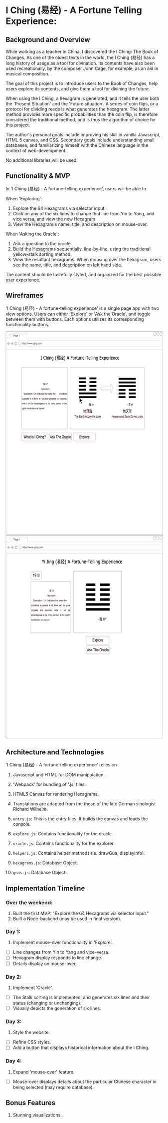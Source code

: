 # I Ching (易经) - A Fortune Telling Experience:

## Background and Overview

While working as a teacher in China, I discovered the I Ching: The Book of Changes. As one of the oldest texts in the world, the I Ching (易经) has a long history of usage as a tool for divination. Its contents have also been used recreationally, by the composer John Cage, for example, as an aid in musical composition.  

The goal of this project is to introduce users to the Book of Changes, help users explore its contents, and give them a tool for divining the future.

When using the I Ching, a hexagram is generated, and it tells the user both the 'Present Situation' and the 'Future situation'.  A series of coin flips, or a protocol for dividing reeds is what generates the hexagram. The latter method provides more specific probabilities than the coin flip, is therefore considered the traditional method, and is thus the algorithm of choice for this project.    

The author's personal goals include improving his skill in vanilla Javascript, HTML 5 canvas, and CSS. Secondary goals include understanding small databases, and familiarizing himself with the Chinese language in the context of web-development.   

No additional libraries will be used.

## Functionality & MVP

In 'I Ching (易经) - A fortune-telling experience', users will be able to:

When 'Exploring':
1. Explore the 64 Hexagrams via selector input.
2. Click on any of the six lines to change that line from Yin to Yang, and vice versa, and view the new Hexagram
3. View the Hexagram's name, title, and description on mouse-over.

When 'Asking the Oracle':
1. Ask a question to the oracle.
2. Build the Hexagrams sequentially, line-by-line, using the traditional yellow-stalk sorting method.
3. View the resultant hexagrams. When mousing over the hexagram, users see the name, title, and description on left hand side.

The content should be tastefully styled, and organized for the best possible user experience.

## Wireframes

'I Ching (易经) - A fortune-telling experience' is a single page app with two view options. Users can either 'Explore' or 'Ask the Oracle', and toggle between them with buttons. Each options utilizes its corresponding functionality buttons.

<img height="650px" width="700px" src="https://github.com/Adrianjewell91/yijing/blob/master/wireframes/W2-Oracle.jpg"/>

<img height="650px" width="700px" src="https://github.com/Adrianjewell91/yijing/blob/master/wireframes/WF1_Explore.jpg"/>


## Architecture and Technologies

'I Ching (易经) - A fortune-telling experience' relies on
  1. Javascript and HTML for DOM manipulation.
  2. 'Webpack' for bundling of '.js' files.
  3. HTML5 Canvas for rendering Hexagrams.  
  4. Translations are adapted from the those of the late German sinologist Richard Wilhelm.   

1. `entry.js`: This is the entry files. It builds the canvas and loads the console.
2. `explore.js`: Contains functionality for the oracle.
3. `oracle.js`: Contains functionality for the explorer.
4. `helpers.js`: Contains helper methods (ie. drawGua, displayInfo).
5. `hexagrams.js`: Database Object.
6. `guas.js`: Database Object.

## Implementation Timeline

### Over the weekend:
1. Built the first MVP: "Explore the 64 Hexagrams via selector input."
2. Built a Node-backend (may be used in final version).

### Day 1:
1. Implement mouse-over functionality in 'Explore'.
  - [ ] Line changes from Yin to Yang and vice-versa.
  - [ ] Hexagram display responds to line change.
  - [ ] Details display on mouse-over.

### Day 2:
1. Implement 'Oracle'.
  - [ ] The Stalk sorting is implemented, and generates six lines and their status (changing or unchanging).
  - [ ] Visually depicts the generation of six lines.

### Day 3:
1. Style the website.
  - [ ] Refine CSS styles.
  - [ ] Add a button that displays historical information about the I Ching.

### Day 4:
1. Expand 'mouse-over' feature.
  - [ ] Mouse-over displays details about the particular Chinese character in being selected (may require database).

## Bonus Features
1. Stunning visualizations.
